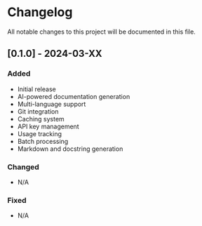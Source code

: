 # Changelog

All notable changes to this project will be documented in this file.

## [0.1.0] - 2024-03-XX

### Added
- Initial release
- AI-powered documentation generation
- Multi-language support
- Git integration
- Caching system
- API key management
- Usage tracking
- Batch processing
- Markdown and docstring generation

### Changed
- N/A

### Fixed
- N/A 